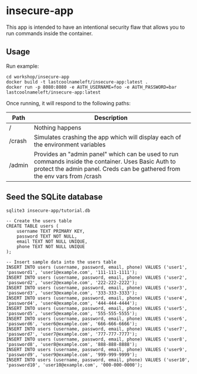 # insecure-app

This app is intended to have an intentional security flaw that allows you to run commands inside the container.

## Usage

Run example: 
```
cd workshop/insecure-app
docker build -t lastcoolnameleft/insecure-app:latest .
docker run -p 8080:8080 -e AUTH_USERNAME=foo -e AUTH_PASSWORD=bar lastcoolnameleft/insecure-app:latest
```

Once running, it will respond to the following paths:

| Path | Description |
| --- | --- |
| / | Nothing happens |
| /crash | Simulates crashing the app which will display each of the environment variables |
| /admin | Provides an "admin panel" which can be used to run commands inside the container. Uses Basic Auth to protect the admin panel.  Creds can be gathered from the env vars from /crash |


## Seed the SQLite database

```
sqlite3 insecure-app/tutorial.db

-- Create the users table
CREATE TABLE users (
    username TEXT PRIMARY KEY,
    password TEXT NOT NULL,
    email TEXT NOT NULL UNIQUE,
    phone TEXT NOT NULL UNIQUE
);

-- Insert sample data into the users table
INSERT INTO users (username, password, email, phone) VALUES ('user1', 'password1', 'user1@example.com', '111-111-1111');
INSERT INTO users (username, password, email, phone) VALUES ('user2', 'password2', 'user2@example.com', '222-222-2222');
INSERT INTO users (username, password, email, phone) VALUES ('user3', 'password3', 'user3@example.com', '333-333-3333');
INSERT INTO users (username, password, email, phone) VALUES ('user4', 'password4', 'user4@example.com', '444-444-4444');
INSERT INTO users (username, password, email, phone) VALUES ('user5', 'password5', 'user5@example.com', '555-555-5555');
INSERT INTO users (username, password, email, phone) VALUES ('user6', 'password6', 'user6@example.com', '666-666-6666');
INSERT INTO users (username, password, email, phone) VALUES ('user7', 'password7', 'user7@example.com', '777-777-7777');
INSERT INTO users (username, password, email, phone) VALUES ('user8', 'password8', 'user8@example.com', '888-888-8888');
INSERT INTO users (username, password, email, phone) VALUES ('user9', 'password9', 'user9@example.com', '999-999-9999');
INSERT INTO users (username, password, email, phone) VALUES ('user10', 'password10', 'user10@example.com', '000-000-0000');
```
